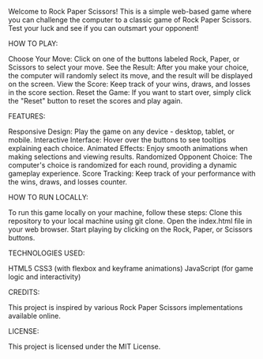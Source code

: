 Welcome to Rock Paper Scissors! This is a simple web-based game where you can challenge the computer to a classic game of Rock Paper Scissors. Test your luck and see if you can outsmart your opponent!

HOW TO PLAY:

Choose Your Move: Click on one of the buttons labeled Rock, Paper, or Scissors to select your move.
See the Result: After you make your choice, the computer will randomly select its move, and the result will be displayed on the screen.
View the Score: Keep track of your wins, draws, and losses in the score section.
Reset the Game: If you want to start over, simply click the "Reset" button to reset the scores and play again.

FEATURES:

Responsive Design: Play the game on any device - desktop, tablet, or mobile.
Interactive Interface: Hover over the buttons to see tooltips explaining each choice.
Animated Effects: Enjoy smooth animations when making selections and viewing results.
Randomized Opponent Choice: The computer's choice is randomized for each round, providing a dynamic gameplay experience.
Score Tracking: Keep track of your performance with the wins, draws, and losses counter.

HOW TO RUN LOCALLY:

To run this game locally on your machine, follow these steps:
Clone this repository to your local machine using git clone.
Open the index.html file in your web browser.
Start playing by clicking on the Rock, Paper, or Scissors buttons.

TECHNOLOGIES USED:

HTML5
CSS3 (with flexbox and keyframe animations)
JavaScript (for game logic and interactivity)

CREDITS:

This project is inspired by various Rock Paper Scissors implementations available online. 

LICENSE:

This project is licensed under the MIT License.
